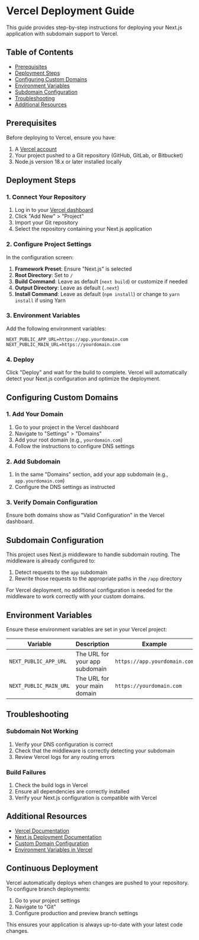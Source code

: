 # Vercel Deployment Guide

This guide provides step-by-step instructions for deploying your Next.js application with subdomain support to Vercel.

## Table of Contents

- [Prerequisites](#prerequisites)
- [Deployment Steps](#deployment-steps)
- [Configuring Custom Domains](#configuring-custom-domains)
- [Environment Variables](#environment-variables)
- [Subdomain Configuration](#subdomain-configuration)
- [Troubleshooting](#troubleshooting)
- [Additional Resources](#additional-resources)

## Prerequisites

Before deploying to Vercel, ensure you have:

1. A [Vercel account](https://vercel.com/signup)
2. Your project pushed to a Git repository (GitHub, GitLab, or Bitbucket)
3. Node.js version 18.x or later installed locally

## Deployment Steps

### 1. Connect Your Repository

1. Log in to your [Vercel dashboard](https://vercel.com/dashboard)
2. Click "Add New" > "Project"
3. Import your Git repository
4. Select the repository containing your Next.js application

### 2. Configure Project Settings

In the configuration screen:

1. **Framework Preset**: Ensure "Next.js" is selected
2. **Root Directory**: Set to `/` 
3. **Build Command**: Leave as default (`next build`) or customize if needed
4. **Output Directory**: Leave as default (`.next`)
5. **Install Command**: Leave as default (`npm install`) or change to `yarn install` if using Yarn

### 3. Environment Variables

Add the following environment variables:

```
NEXT_PUBLIC_APP_URL=https://app.yourdomain.com
NEXT_PUBLIC_MAIN_URL=https://yourdomain.com
```

### 4. Deploy

Click "Deploy" and wait for the build to complete. Vercel will automatically detect your Next.js configuration and optimize the deployment.

## Configuring Custom Domains

### 1. Add Your Domain

1. Go to your project in the Vercel dashboard
2. Navigate to "Settings" > "Domains"
3. Add your root domain (e.g., `yourdomain.com`)
4. Follow the instructions to configure DNS settings

### 2. Add Subdomain

1. In the same "Domains" section, add your app subdomain (e.g., `app.yourdomain.com`)
2. Configure the DNS settings as instructed

### 3. Verify Domain Configuration

Ensure both domains show as "Valid Configuration" in the Vercel dashboard.

## Subdomain Configuration

This project uses Next.js middleware to handle subdomain routing. The middleware is already configured to:

1. Detect requests to the `app` subdomain
2. Rewrite those requests to the appropriate paths in the `/app` directory

For Vercel deployment, no additional configuration is needed for the middleware to work correctly with your custom domains.

## Environment Variables

Ensure these environment variables are set in your Vercel project:

| Variable | Description | Example |
|----------|-------------|---------|
| `NEXT_PUBLIC_APP_URL` | The URL for your app subdomain | `https://app.yourdomain.com` |
| `NEXT_PUBLIC_MAIN_URL` | The URL for your main domain | `https://yourdomain.com` |

## Troubleshooting

### Subdomain Not Working

1. Verify your DNS configuration is correct
2. Check that the middleware is correctly detecting your subdomain
3. Review Vercel logs for any routing errors

### Build Failures

1. Check the build logs in Vercel
2. Ensure all dependencies are correctly installed
3. Verify your Next.js configuration is compatible with Vercel

## Additional Resources

- [Vercel Documentation](https://vercel.com/docs)
- [Next.js Deployment Documentation](https://nextjs.org/docs/deployment)
- [Custom Domain Configuration](https://vercel.com/docs/concepts/projects/domains)
- [Environment Variables in Vercel](https://vercel.com/docs/concepts/projects/environment-variables)

## Continuous Deployment

Vercel automatically deploys when changes are pushed to your repository. To configure branch deployments:

1. Go to your project settings
2. Navigate to "Git"
3. Configure production and preview branch settings

This ensures your application is always up-to-date with your latest code changes.